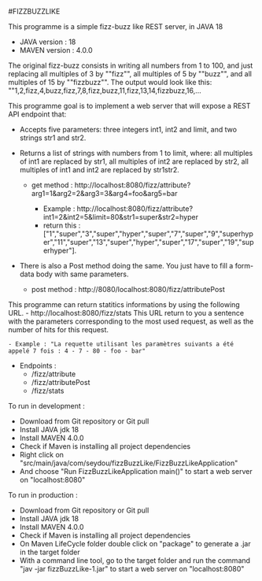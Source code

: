 #FIZZBUZZLIKE

This programme is a simple fizz-buzz like REST server, in JAVA 18

- JAVA version : 18
- MAVEN version : 4.0.0

The original fizz-buzz consists in writing all numbers from 1 to 100, and just replacing all multiples of 3 by ""fizz"", all multiples of 5 by ""buzz"", and all multiples of 15 by ""fizzbuzz"".
The output would look like this: ""1,2,fizz,4,buzz,fizz,7,8,fizz,buzz,11,fizz,13,14,fizzbuzz,16,...

This programme goal is to implement a web server that will expose a REST API endpoint that:
- Accepts five parameters: three integers int1, int2 and limit, and two strings str1 and str2.
- Returns a list of strings with numbers from 1 to limit, where: all multiples of int1 are replaced by str1, all multiples of int2 are replaced by str2, all multiples of int1 and int2 are replaced by str1str2.

  - get method : http://localhost:8080/fizz/attribute?arg1=1&arg2=2&arg3=3&arg4=foo&arg5=bar

    - Example : http://localhost:8080/fizz/attribute?int1=2&int2=5&limit=80&str1=super&str2=hyper
    -    return this : ["1","super","3","super","hyper","super","7","super","9","superhyper","11","super","13","super","hyper","super","17","super","19","superhyper"].
- There is also a Post method doing the same. You just have to fill a form-data body with same parameters.
  - post method : http://8080/localhost:8080/fizz/attributePost

This programme can return statitics informations by using the following URL.
    - http://localhost:8080/fizz/stats
This URL return to you a sentence with the parameters corresponding to the most used request, as well as the number of hits for this request.

    - Example : "La requette utilisant les paramètres suivants a été appelé 7 fois : 4 - 7 - 80 - foo - bar" 

- Endpoints : 
  - /fizz/attribute 
  - /fizz/attributePost
  - /fizz/stats

To run in development :
 - Download from Git repository or Git pull
 - Install JAVA jdk 18
 - Install MAVEN 4.0.0
 - Check if Maven is installing all project dependencies
 - Right click on "src/main/java/com/seydou/fizzBuzzLike/FizzBuzzLikeApplication"
 - And choose "Run FizzBuzzLikeApplication main()" to start a web server on "localhost:8080"

To run in production :
 - Download from Git repository or Git pull
 - Install JAVA jdk 18
 - Install MAVEN 4.0.0
 - Check if Maven is installing all project dependencies
 - On Maven LifeCycle folder double click on "package" to generate a .jar in the target folder
 - With a command line tool, go to the target folder and run the command "jav -jar fizzBuzzLike-1.jar" to start a web server on "localhost:8080"



  

 